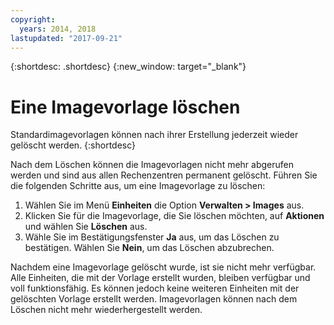 ```yaml
---
copyright:
  years: 2014, 2018
lastupdated: "2017-09-21"
---
```


{:shortdesc: .shortdesc}
{:new_window: target="_blank"}

# Eine Imagevorlage löschen

Standardimagevorlagen können nach ihrer Erstellung jederzeit wieder gelöscht werden.
{:shortdesc}

Nach dem Löschen können die Imagevorlagen nicht mehr abgerufen werden und sind aus allen Rechenzentren permanent gelöscht. Führen Sie die folgenden Schritte aus, um eine Imagevorlage zu löschen:

1. Wählen Sie im Menü **Einheiten** die Option **Verwalten > Images** aus.
2. Klicken Sie für die Imagevorlage, die Sie löschen möchten, auf **Aktionen** und wählen Sie **Löschen** aus. 
3. Wähle Sie im Bestätigungsfenster **Ja** aus, um das Löschen zu bestätigen. Wählen Sie **Nein**, um das Löschen abzubrechen.

Nachdem eine Imagevorlage gelöscht wurde, ist sie nicht mehr verfügbar. Alle Einheiten, die mit der Vorlage erstellt wurden, bleiben verfügbar und voll funktionsfähig. Es können jedoch keine weiteren Einheiten mit der gelöschten Vorlage erstellt werden. Imagevorlagen können nach dem Löschen nicht mehr wiederhergestellt werden.
